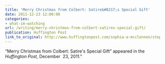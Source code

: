 ```yaml
---
title: 'Merry Christmas from Colbert: Satire&#8217;s Special Gift'
date: 2011-12-23 12:00:00
categories: 
- what-im-watching
url: /writing/merry-christmas-from-colbert-satires-special-gift/
publication: Huffington Post
link_to_original: http://www.huffingtonpost.com/sophia-a-mcclennen/stephen-colbert-christmas_b_1161217.html
---
```

“Merry Christmas from Colbert: Satire's Special Gift” appeared in the <em>Huffington Post,</em> December  23, 2011."
